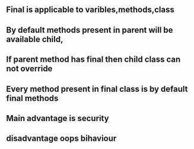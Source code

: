 ## Final is applicable to varibles,methods,class
## By default methods present in parent will be available child,
## If parent method has final then child class can not override 
## Every method present in final class is by default final methods
## Main advantage is security
## disadvantage oops bihaviour 